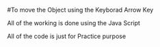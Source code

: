 #To move the Object using the Keyborad Arrow Key

All of the working is done using the Java Script 

All of the code is just for Practice purpose




